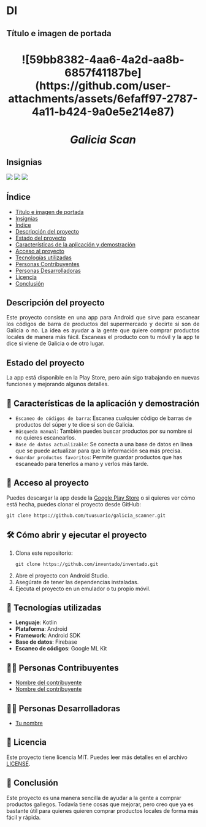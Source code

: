 # DI

## Título e imagen de portada
<h1 align="center">![59bb8382-4aa6-4a2d-aa8b-6857f41187be](https://github.com/user-attachments/assets/6efaff97-2787-4a11-b424-9a0e5e214e87)</h1>

<h1 align="center"> <em> Galicia Scan </em> </h1>

## Insignias

<p align="left">
   <img src="https://img.shields.io/badge/STATUS-EN%20DESARROLLO-green">
   <img src="https://img.shields.io/badge/LENGUAJE-KOTLIN-orange">
   <img src="https://img.shields.io/badge/PLATAFORMA-ANDROID-blue">
   </p>

## Índice

* [Título e imagen de portada](#Título-e-imagen-de-portada)
* [Insignias](#insignias)
* [Índice](#índice)
* [Descripción del proyecto](#descripción-del-proyecto)
* [Estado del proyecto](#estado-del-proyecto)
* [Características de la aplicación y demostración](#características-de-la-aplicación-y-demostración)
* [Acceso al proyecto](#acceso-al-proyecto)
* [Tecnologías utilizadas](#tecnologías-utilizadas)
* [Personas Contribuyentes](#personas-contribuyentes)
* [Personas Desarrolladoras](#personas-desarrolladoras)
* [Licencia](#licencia)
* [Conclusión](#conclusión)

## Descripción del proyecto 

<p align="justify">
Este proyecto consiste en una app para Android que sirve para escanear los códigos de barra de productos del supermercado y decirte si son de Galicia o no. La idea es ayudar a la gente que quiere comprar productos locales de manera más fácil. Escaneas el producto con tu móvil y la app te dice si viene de Galicia o de otro lugar.</p>

## Estado del proyecto

<p align="justify">
La app está disponible en la Play Store, pero aún sigo trabajando en nuevas funciones y mejorando algunos detalles.</p>

## :hammer: Características de la aplicación y demostración

- `Escaneo de códigos de barra`: Escanea cualquier código de barras de productos del súper y te dice si son de Galicia.
- `Búsqueda manual`: También puedes buscar productos por su nombre si no quieres escanearlos.
- `Base de datos actualizable`: Se conecta a una base de datos en línea que se puede actualizar para que la información sea más precisa.
- `Guardar productos favoritos`: Permite guardar productos que has escaneado para tenerlos a mano y verlos más tarde.

## 📁 Acceso al proyecto

Puedes descargar la app desde la [Google Play Store](https://play.google.com/store/apps/details?id=com.example.galicia_scanner) o si quieres ver cómo está hecha, puedes clonar el proyecto desde GitHub:

```
git clone https://github.com/tuusuario/galicia_scanner.git
```

## 🛠️ Cómo abrir y ejecutar el proyecto

1. Clona este repositorio:
   ```
   git clone https://github.com/inventado/inventado.git
   ```
2. Abre el proyecto con Android Studio.
3. Asegúrate de tener las dependencias instaladas.
4. Ejecuta el proyecto en un emulador o tu propio móvil.

## 🚀 Tecnologías utilizadas

- **Lenguaje**: Kotlin
- **Plataforma**: Android
- **Framework**: Android SDK
- **Base de datos**: Firebase
- **Escaneo de códigos**: Google ML Kit

## 👩‍💻 Personas Contribuyentes

- [Nombre del contribuyente](https://github.com/contribuyente1)
- [Nombre del contribuyente](https://github.com/contribuyente2)

## 👩‍💻 Personas Desarrolladoras

- [Tu nombre](https://github.com/lmendezrodriguez)

## 📜 Licencia

Este proyecto tiene licencia MIT. Puedes leer más detalles en el archivo [LICENSE](LICENSE).

## 📌 Conclusión

Este proyecto es una manera sencilla de ayudar a la gente a comprar productos gallegos. Todavía tiene cosas que mejorar, pero creo que ya es bastante útil para quienes quieren comprar productos locales de forma más fácil y rápida.
